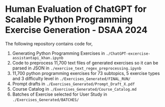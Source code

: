 # Human Evaluation of ChatGPT for Scalable Python Programming Exercise Generation - DSAA 2024 
The following repository contains code for,
1) Generating Python Programming Exercises in ```./ChatGPT-excercise-assistantapi_khan.ipynb```
2) Code to preprocess 11,700 text files of generated exercises so it can be parsed in JSON in ```./exercise_text_regex_preprocessing.ipynb```
3) 11,700 python programming exercises for 73 subtopics, 5 exercise types and 3 difficulty level in ```./Exercises_Generated/FINAL_RUN/```
4) Prompt drafts in ```./Exercises_Generated/Prompt_Draft_X.pdf```
5) Course Catalog in ```./Exercises_Generated/Course_Catalog.md```
6) Batches of Exercise selected for User Study in ```./Exercises_Generated/BATCHES/```
